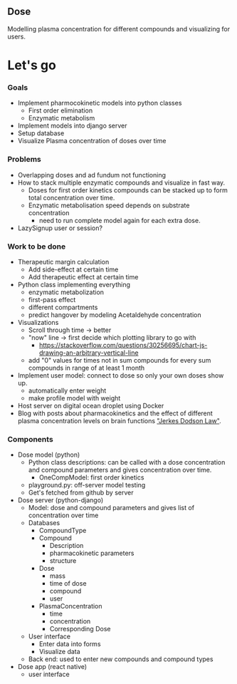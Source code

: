 ## Dose
Modelling plasma concentration for different compounds and visualizing for users.

# Let's go

### Goals
- Implement pharmocokinetic models into python classes
    - First order elimination
    - Enzymatic metabolism
- Implement models into django server
- Setup database 
- Visualize Plasma concentration of doses over time


### Problems
- Overlapping doses and ad fundum not functioning
- How to stack multiple enzymatic compounds and visualize in fast way. 
    - Doses for first order kinetics compounds can be stacked up to form total concentration over time. 
    - Enzymatic metabolisation speed depends on substrate concentration 
        - need to run complete model again for each extra dose.
- LazySignup user or session?


### Work to be done
- Therapeutic margin calculation
    - Add side-effect at certain time
    - Add therapeutic effect at certain time
- Python class implementing everything
    - enzymatic metabolization
    - first-pass effect
    - different compartments
    - predict hangover by modeling Acetaldehyde concentration
- Visualizations
    - Scroll through time -> better
    - "now" line -> first decide which plotting library to go with
        - https://stackoverflow.com/questions/30256695/chart-js-drawing-an-arbitrary-vertical-line
    - add "0" values for times not in sum compounds for every sum compounds in range of at least 1 month
- Implement user model: connect to dose so only your own doses show up.
    - automatically enter weight 
    - make profile model with weight
- Host server on digital ocean droplet using Docker
- Blog with posts about pharmacokinetics and the effect of different plasma concentration levels on brain functions ["Jerkes Dodson Law"](https://en.m.wikipedia.org/wiki/Yerkes%E2%80%93Dodson_law).
    

### Components  
- Dose model (python)
    - Python class descriptions: can be called with a dose concentration and compound parameters and gives concentration over time.
        - OneCompModel: first order kinetics
    - playground.py: off-server model testing
    - Get's fetched from github by server
- Dose server (python-django)
    - Model: dose and compound parameters and gives list of concentration over time
    - Databases
        - CompoundType
        - Compound
            - Description
            - pharmacokinetic parameters
            - structure
        - Dose
            - mass
            - time of dose
            - compound
            - user
        - PlasmaConcentration
            - time
            - concentration
            - Corresponding Dose
    - User interface
        - Enter data into forms
        - Visualize data
    - Back end: used to enter new compounds and compound types
- Dose app (react native)
    - user interface
    
    
    
    


